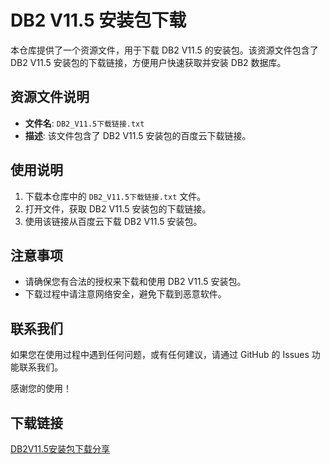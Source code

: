 # DB2 V11.5 安装包下载

本仓库提供了一个资源文件，用于下载 DB2 V11.5 的安装包。该资源文件包含了 DB2 V11.5 安装包的下载链接，方便用户快速获取并安装 DB2 数据库。

## 资源文件说明

- **文件名**: `DB2_V11.5下载链接.txt`
- **描述**: 该文件包含了 DB2 V11.5 安装包的百度云下载链接。

## 使用说明

1. 下载本仓库中的 `DB2_V11.5下载链接.txt` 文件。
2. 打开文件，获取 DB2 V11.5 安装包的下载链接。
3. 使用该链接从百度云下载 DB2 V11.5 安装包。

## 注意事项

- 请确保您有合法的授权来下载和使用 DB2 V11.5 安装包。
- 下载过程中请注意网络安全，避免下载到恶意软件。

## 联系我们

如果您在使用过程中遇到任何问题，或有任何建议，请通过 GitHub 的 Issues 功能联系我们。

感谢您的使用！

## 下载链接

[DB2V11.5安装包下载分享](https://pan.quark.cn/s/b757af0f44a7)